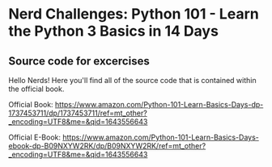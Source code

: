 # Nerd Challenges: Python 101 - Learn the Python 3 Basics in 14 Days
## Source code for excercises

Hello Nerds! Here you'll find all of the source code that is contained within the official book.

Official Book: https://www.amazon.com/Python-101-Learn-Basics-Days-dp-1737453711/dp/1737453711/ref=mt_other?_encoding=UTF8&me=&qid=1643556643

Official E-Book: https://www.amazon.com/Python-101-Learn-Basics-Days-ebook-dp-B09NXYW2RK/dp/B09NXYW2RK/ref=mt_other?_encoding=UTF8&me=&qid=1643556643


